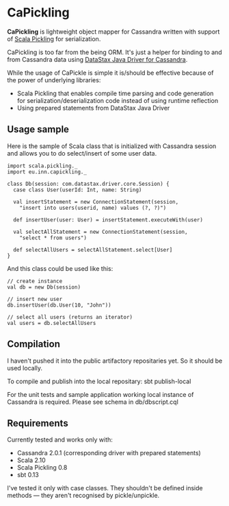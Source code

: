 # CaPickling

**CaPickling** is lightweight object mapper for Cassandra written with support of [Scala Pickling](https://github.com/scala/pickling) for serialization.

CaPickling is too far from the being ORM. It's just a helper for binding to and from Cassandra data using [DataStax Java Driver for Cassandra](https://github.com/datastax/java-driver).

While the usage of CaPickle is simple it is/should be effective because of the power of underlying libraries:

* Scala Pickling that enables compile time parsing and code generation for serialization/deserialization code instead of using runtime reflection
* Using prepared statements from DataStax Java Driver

## Usage sample

Here is the sample of Scala class that is initialized with Cassandra session and allows you to do select/insert of some user data.

	import scala.pickling._
	import eu.inn.capickling._
	
	class Db(session: com.datastax.driver.core.Session) {
	  case class User(userId: Int, name: String)
	
	  val insertStatement = new ConnectionStatement(session,
	    "insert into users(userid, name) values (?, ?)")
	
	  def insertUser(user: User) = insertStatement.executeWith(user)
	
	  val selectAllStatement = new ConnectionStatement(session,
	    "select * from users")
	
	  def selectAllUsers = selectAllStatement.select[User]
	}
 
And this class could be used like this:

	// create instance
	val db = new Db(session)
	
	// insert new user
    db.insertUser(db.User(10, "John"))
	
	// select all users (returns an iterator)
    val users = db.selectAllUsers
## Compilation    

I haven't pushed it into the public artifactory repositaries yet. So it should be used locally. 

To compile and publish into the local repositary:
sbt publish-local

For the unit tests and sample application working local instance of Cassandra is required. Please see schema in db/dbscript.cql
    
## Requirements

Currently tested and works only with:

* Cassandra 2.0.1 (corresponding driver with prepared statements)
* Scala 2.10
* Scala Pickling 0.8
* sbt 0.13

I've tested it only with case classes. They shouldn't be defined inside methods — they aren't recognised by pickle/unpickle.